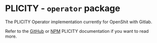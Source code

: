 # PLICITY - `operator` package

The PLICITY Operator implementation currently for OpenShit with Gitlab.

Refer to the [GitHub](https://github.com/plicity/plicity) or [NPM](https://www.npmjs.com/package/plicity) PLICITY documentation if you want to read more.